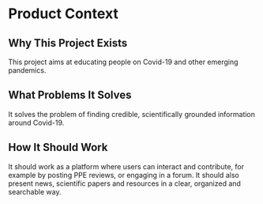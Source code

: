 # Product Context

## Why This Project Exists

This project aims at educating people on Covid-19 and other emerging pandemics.

## What Problems It Solves

It solves the problem of finding credible, scientifically grounded information around Covid-19.

## How It Should Work

It should work as a platform where users can interact and contribute, for example by posting PPE reviews, or engaging in a forum. It should also present news, scientific papers and resources in a clear, organized and searchable way.
